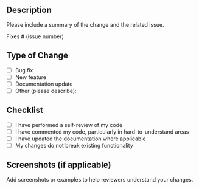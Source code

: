 ## Description
Please include a summary of the change and the related issue.  

Fixes # (issue number)

## Type of Change
- [ ] Bug fix  
- [ ] New feature  
- [ ] Documentation update  
- [ ] Other (please describe):  

## Checklist
- [ ] I have performed a self-review of my code  
- [ ] I have commented my code, particularly in hard-to-understand areas  
- [ ] I have updated the documentation where applicable  
- [ ] My changes do not break existing functionality  

## Screenshots (if applicable)
Add screenshots or examples to help reviewers understand your changes.
